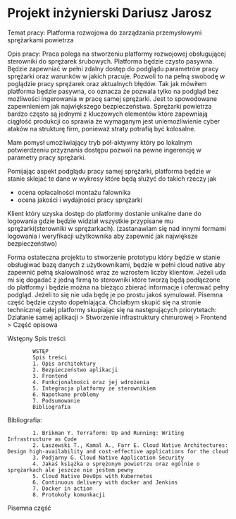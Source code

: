 # Projekt inżynierski Dariusz Jarosz
Temat pracy: Platforma rozwojowa  do zarządzania przemysłowymi sprężarkami powietrza

Opis pracy: Praca polega na stworzeniu platformy rozwojowej obsługującej sterowniki do sprężarek śrubowych.
Platforma będzie czysto pasywna. Będzie zapewniać w pełni zdalny dostęp do podglądu parametrów pracy sprężarki
oraz warunków w jakich pracuje. Pozwoli to na pełną swobodę w poglądzie pracy sprężarek oraz aktualnych błędów.
Tak jak mówiłem platforma będzie pasywna, co oznacza że pozwala tylko na podgląd bez możliwości ingerowania w pracę samej sprężarki.
Jest to spowodowane zapewnieniem jak największego bezpieczeństwa. Sprężarki powietrza bardzo często są jednymi z kluczowych elementów które
zapewniają ciągłość produkcji co sprawia że wymaganym jest uniemożliwienie cyber ataków na strukturę firm, ponieważ straty potrafią być kolosalne.

Mam pomysł umożliwiający tryb pół-aktywny który po lokalnym potwierdzeniu przyznania dostępu pozwoli na pewne ingerencję w parametry pracy sprężarki.

Pomijając aspekt podglądu pracy samej sprężarki, platforma będzie w stanie sklejać te dane w wykresy które będą służyć do takich rzeczy jak

- ocena opłacalności montażu falownika
- ocena jakości i wydajności pracy sprężarki

Klient który uzyska dostęp do platformy dostanie unikalne dane do logowania gdzie będzie widział wszystkie przypisane mu sprężarki(sterowniki w sprężarkach).
(zastanawiam się nad innymi formami logowania i weryfikacji użytkownika aby zapewnić jak największe bezpieczeństwo)

Forma ostateczna projektu to stworzenie prototypu który będzie w stanie obsługiwać bazę danych z użytkownikami, będzie w pełni cloud native aby zapewnić pełną skalowalność wraz ze wzrostem liczby klientów. Jeżeli uda mi się dogadać z jedną firmą to sterowniki które tworzą będą podłączone do platformy i będzie można na bieżąco zbierać informacje i oferować pełny podgląd. Jeżeli to się nie uda będę je po prostu jakoś symulował. Pisemna część będzie czysto dopełniająca. Chciałbym skupić się na stronie technicznej całej platformy skupiając się na następujących priorytetach: Działanie samej aplikacji > Stworzenie infrastruktury chmurowej > Frontend > Część opisowa


Wstępny Spis treści:

            WSTĘP
            Spis treści
            1. Opis architektury
            2. Bezpieczeństwo aplikacji
            3. Frontend
            4. Funkcjonalności oraz jej wdrożenia
            5. Integracja platformy ze sterownikiem
            6. Napotkane problemy
            7. Podsumowanie
            Bibliografia
            
            
Bibliografia:

            1. Brikman Y. Terraform: Up and Running: Writing Infrastructure as Code
            2. Laszewski T., Kamal A., Farr E. Cloud Native Architectures: Design high-availability and cost-effective applications for the cloud
            3. Podjarny G. Cloud Native Application Security
            4. Jakaś książka o sprężonym powietrzu oraz ogólnie o sprężarkach ale jeszcze nie jestem pewny
            5. Cloud Native DevOps with Kubernetes
            6. Continuous delivery with docker and Jenkins
            7. Docker in action
            8. Protokoły komunkacji


Pisemna część 
